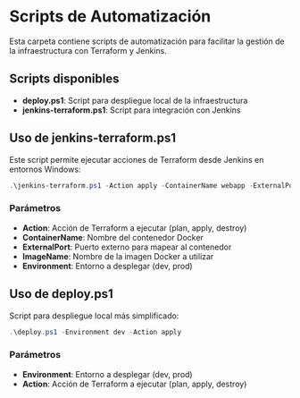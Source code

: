 # Scripts de Automatización

Esta carpeta contiene scripts de automatización para facilitar la gestión de la infraestructura con Terraform y Jenkins.

## Scripts disponibles

- **deploy.ps1**: Script para despliegue local de la infraestructura
- **jenkins-terraform.ps1**: Script para integración con Jenkins

## Uso de jenkins-terraform.ps1

Este script permite ejecutar acciones de Terraform desde Jenkins en entornos Windows:

```powershell
.\jenkins-terraform.ps1 -Action apply -ContainerName webapp -ExternalPort 8080 -ImageName nginx:alpine -Environment dev
```

### Parámetros

- **Action**: Acción de Terraform a ejecutar (plan, apply, destroy)
- **ContainerName**: Nombre del contenedor Docker
- **ExternalPort**: Puerto externo para mapear al contenedor
- **ImageName**: Nombre de la imagen Docker a utilizar
- **Environment**: Entorno a desplegar (dev, prod)

## Uso de deploy.ps1

Script para despliegue local más simplificado:

```powershell
.\deploy.ps1 -Environment dev -Action apply
```

### Parámetros

- **Environment**: Entorno a desplegar (dev, prod)
- **Action**: Acción de Terraform a ejecutar (plan, apply, destroy)
